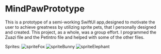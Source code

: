 # MindPawPrototype

This is a prototype of a semi-working SwiftUI app,designed to motivate the user to achieve greatness by utilizing sprite pets, that I personally designed and created.  This project, as a whole, was a group effort.  I programmed the Zuazi file and the PetIntro file and helped with some of the other files.

Sprites:
![spriteFox](https://github.com/Aureliefaun/MindPawPrototype/assets/9904308/edb9658d-9c65-4f51-9ab0-70fdf02ae060)
![spriteBunny](https://github.com/Aureliefaun/MindPawPrototype/assets/9904308/04b07029-4db3-4c9f-aa84-1e3171beeefd)
![spriteElephant](https://github.com/Aureliefaun/MindPawPrototype/assets/9904308/e32c3d8d-d466-4f5f-ad1a-98ab1c6df3bd)
